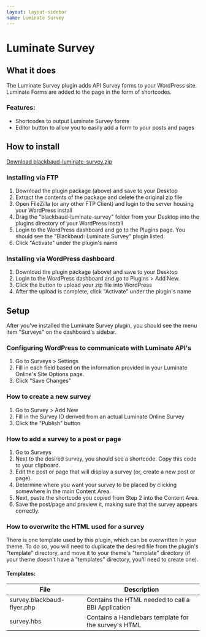 ```yaml
---
layout: layout-sidebar
name: Luminate Survey
---
```


# Luminate Survey

## What it does

The Luminate Survey plugin adds API Survey forms to your WordPress site. Luminate Forms are added to the page in the form of shortcodes.

<h3>Features:</h3>

- Shortcodes to output Luminate Survey forms
- Editor button to allow you to easily add a form to your posts and pages

## How to install

<a href="#" target="_blank" class="btn btn-primary">Download blackbaud-luminate-survey.zip</a>

### Installing via FTP

1. Download the plugin package (above) and save to your Desktop
1. Extract the contents of the package and delete the original zip file
1. Open FileZilla (or any other FTP Client) and login to the server housing your WordPress install
1. Drag the "blackbaud-luminate-survey" folder from your Desktop into the plugins directory of your WordPress install
1. Login to the WordPress dashboard and go to the Plugins page. You should see the "Blackbaud: Luminate Survey" plugin listed.
1. Click "Activate" under the plugin's name

### Installing via WordPress dashboard

1. Download the plugin package (above) and save to your Desktop
1. Login to the WordPress dashboard and go to Plugins > Add New. 
1. Click the button to upload your zip file into WordPress
1. After the upload is complete, click "Activate" under the plugin's name

## Setup

After you've installed the Luminate Survey plugin, you should see the menu item "Surveys" on the dashboard's sidebar.

### Configuring WordPress to communicate with Luminate API's

1. Go to Surveys > Settings
1. Fill in each field based on the information provided in your Luminate Online's Site Options page.
1. Click "Save Changes"

### How to create a new survey

1. Go to Survey > Add New
1. Fill in the Survey ID derived from an actual Luminate Online Survey
1. Click the "Publish" button

### How to add a survey to a post or page

1. Go to Surveys
1. Next to the desired survey, you should see a shortcode. Copy this code to your clipboard.
1. Edit the post or page that will display a survey (or, create a new post or page).
1. Determine where you want your survey to be placed by clicking somewhere in the main Content Area.
1. Next, paste the shortcode you copied from Step 2 into the Content Area.
1. Save the post/page and preview it, making sure that the survey appears correctly.

### How to overwrite the HTML used for a survey

There is one template used by this plugin, which can be overwritten in your theme. To do so, you will need to duplicate the desired file from the plugin's "template" directory, and move it to your theme's "template" directory (if your theme doesn't have a "templates" directory, you'll need to create one).

#### Templates:

<div class="table-responsive">
	<table class="table table-parameters">
	    <thead>
	        <tr>
	            <th>File</th>
	            <th>Description</th>
	        </tr>
	    </thead>
	    <tbody>
			<tr>
				<td class="file">survey.blackbaud-flyer.php</td>
				<td>Contains the HTML needed to call a BBI Application</td>
			</tr>
			<tr>
				<td class="file">survey.hbs</td>
				<td>Contains a Handlebars template for the survey's HTML</td>
			</tr>
		</tbody>
	</table>
</div>
